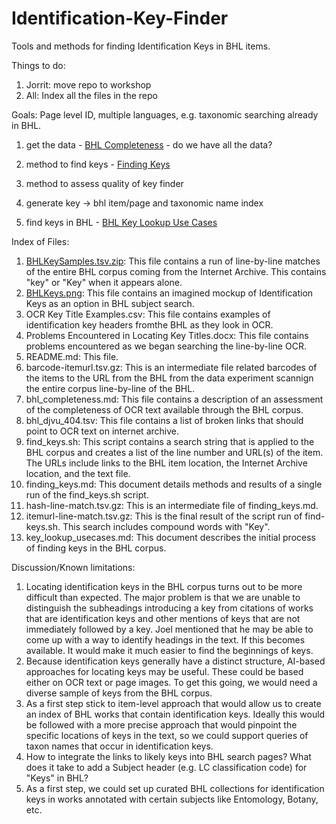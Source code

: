 # Identification-Key-Finder
Tools and methods for finding Identification Keys in BHL items. 

Things to do:

1. Jorrit: move repo to workshop 
2. All: Index all the files in the repo



Goals: Page level ID, multiple languages, e.g. taxonomic searching already in BHL.

1. get the data - [BHL Completeness](./bhl_completeness.md) - do we have all the data?

2. method to find keys - [Finding Keys](./finding_keys.md) 

3. method to assess quality of key finder

4. generate key -> bhl item/page and taxonomic name index

5. find keys in BHL - [BHL Key Lookup Use Cases](./key_lookup_usecases.md)

Index of Files:
1. [BHLKeySamples.tsv.zip](./BHLKeySamples.tsv.zip): This file contains a run of line-by-line matches of the entire BHL corpus coming from the Internet Archive. This contains "key" or "Key" when it appears alone.
2. [BHLKeys.png](./BHLKeys.png): This file contains an imagined mockup of Identification Keys as an option in BHL subject search.
3. OCR Key Title Examples.csv: This file contains examples of identification key headers fromthe BHL as they look in OCR.
4. Problems Encountered in Locating Key Titles.docx: This file contains problems encountered as we began searching the line-by-line OCR.
5. README.md: This file.
6. barcode-itemurl.tsv.gz: This is an intermediate file related barcodes of the items to the URL from the BHL from the data experiment scannign the entire corpus line-by-line of the BHL.
7. bhl_completeness.md: This file contains a description of an assessment of the completeness of OCR text available through the BHL corpus.
8. bhl_djvu_404.tsv: This file contains a list of broken links that should point to OCR text on internet archive.
10. find_keys.sh: This script contains a search string that is applied to the BHL corpus and creates a list of the line number and URL(s) of the item. The URLs include links to the BHL item location, the Internet Archive location, and the text file.
11. finding_keys.md: This document details methods and results of a single run of the find_keys.sh script.
12. hash-line-match.tsv.gz: This is an intermediate file of finding_keys.md.
13. itemurl-line-match.tsv.gz: This is the final result of the script run of find-keys.sh. This search includes compound words with "Key".
14. key_lookup_usecases.md: This document describes the initial process of finding keys in the BHL corpus. 
	
Discussion/Known limitations:

1. Locating identification keys in the BHL corpus turns out to be more difficult than expected.  The major problem is that we are unable to distinguish the subheadings introducing a key from citations of works that are identification keys and other mentions of keys that are not immediately followed by a key. Joel mentioned that he may be able to come up with a way to identify headings in the text. If this becomes available.  It would make it much easier to find the beginnings of keys.
2. Because identification keys generally have a distinct structure, AI-based approaches for locating keys may be useful. These could be based either on OCR text or page images. To get this going, we would need a diverse sample of keys from the BHL corpus.
3. As a first step stick to item-level approach that would allow us to create an index of BHL works that contain identification keys. Ideally this would be followed with a more precise approach that would pinpoint the specific locations of keys in the text, so we could support queries of taxon names that occur in identification keys. 
4. How to integrate the links to likely keys into BHL search pages? What does it take to add a Subject header (e.g. LC classification code) for "Keys" in BHL? 
5. As a first step, we could set up curated BHL collections for identification keys in works annotated with certain subjects like Entomology, Botany, etc.

